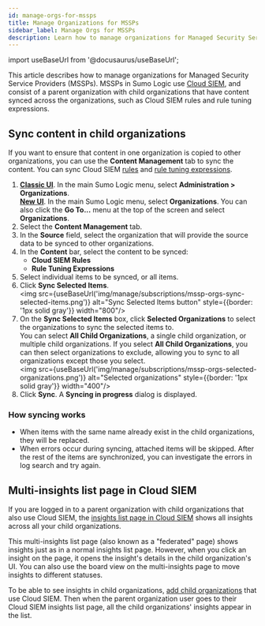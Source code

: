 ```yaml
---
id: manage-orgs-for-mssps
title: Manage Organizations for MSSPs
sidebar_label: Manage Orgs for MSSPs
description: Learn how to manage organizations for Managed Security Service Providers (MSSPs).
---
```


import useBaseUrl from '@docusaurus/useBaseUrl';

This article describes how to manage organizations for Managed Security Service Providers (MSSPs). MSSPs in Sumo Logic use [Cloud SIEM](/docs/cse/), and consist of a parent organization with child organizations that have content synced across the organizations, such as Cloud SIEM rules and rule tuning expressions.

## Sync content in child organizations

If you want to ensure that content in one organization is copied to other organizations, you can use the **Content Management** tab to sync the content. You can sync Cloud SIEM [rules](/docs/cse/rules/) and [rule tuning expressions](/docs/cse/rules/rule-tuning-expressions/).

1. [**Classic UI**](/docs/get-started/sumo-logic-ui-classic). In the main Sumo Logic menu, select **Administration > Organizations**.<br/>[**New UI**](/docs/get-started/sumo-logic-ui). In the main Sumo Logic menu, select **Organizations**. You can also click the **Go To...** menu at the top of the screen and select **Organizations**.
1. Select the **Content Management** tab.
1. In the **Source** field, select the organization that will provide the source data to be synced to other organizations.
1. In the **Content** bar, select the content to be synced:
   * **Cloud SIEM Rules**
   * **Rule Tuning Expressions**
1. Select individual items to be synced, or all items.
1. Click **Sync Selected Items**.<br/><img src={useBaseUrl('img/manage/subscriptions/mssp-orgs-sync-selected-items.png')} alt="Sync Selected Items button" style={{border: '1px solid gray'}} width="800"/>
1. On the **Sync Selected Items** box, click **Selected Organizations** to select the organizations to sync the selected items to. <br/>You can select **All Child Organizations**, a single child organization, or multiple child organizations. If you select **All Child Organizations**, you can then select organizations to exclude, allowing you to sync to all organizations except those you select.<br/><img src={useBaseUrl('img/manage/subscriptions/mssp-orgs-selected-organizations.png')} alt="Selected organizations" style={{border: '1px solid gray'}} width="400"/>
1. Click **Sync**. A **Syncing in progress** dialog is displayed. 

### How syncing works

* When items with the same name already exist in the child organizations, they will be replaced.
* When errors occur during syncing, attached items will be skipped. After the rest of the items are synchronized, you can investigate the errors in log search and try again.

## Multi-insights list page in Cloud SIEM

If you are logged in to a parent organization with child organizations that also use Cloud SIEM, the [insights list page in Cloud SIEM](/docs/cse/get-started-with-cloud-siem/about-cse-insight-ui/#insights-list-page) shows all insights across all your child organizations.

This multi-insights list page (also known as a "federated" page) shows insights just as in a normal insights list page. However, when you click an insight on the page, it opens the insight's details in the child organization's UI. You can also use the board view on the multi-insights page to move insights to different statuses.

To be able to see insights in child organizations, [add child organizations](/docs/manage/manage-subscription/create-manage-orgs/) that use Cloud SIEM. Then when the parent organization user goes to their Cloud SIEM insights list page, all the child organizations' insights appear in the list.
